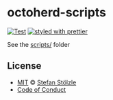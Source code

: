 # octoherd-scripts

[![Test](https://github.com/stoe/octoherd-scripts/workflows/Test/badge.svg)](https://github.com/stoe/octoherd-scripts/actions?query=workflow%3ATest) [![styled with prettier](https://img.shields.io/badge/styled_with-prettier-ff69b4.svg)](https://github.com/prettier/prettier)

See the [scripts/](./scripts/) folder

## License

- [MIT](./license) © [Stefan Stölzle](https://github.com/stoe)
- [Code of Conduct](./.github/code_of_conduct.md)
